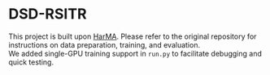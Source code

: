 # DSD-RSITR
This project is built upon [HarMA]([https://your-link-here.com](https://github.com/seekerhuang/HarMA)). Please refer to the original repository for instructions on data preparation, training, and evaluation.  
We added single-GPU training support in `run.py` to facilitate debugging and quick testing.
